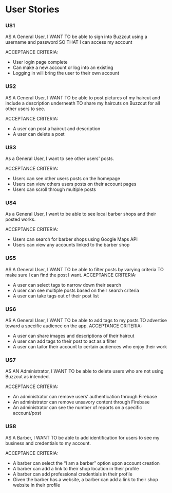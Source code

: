 # User Stories

### US1
AS A General User, I WANT TO be able to sign into Buzzcut using a username and password SO THAT I can access my account

ACCEPTANCE CRITERIA: 
- User login page complete
- Can make a new account or log into an existing
- Logging in will bring the user to their own account

### US2
AS A General User, I WANT TO be able to post pictures of my haircut and include a description underneath TO share my haircuts on Buzzcut for all other users to see.

ACCEPTANCE CRITERIA: 
- A user can post a haircut and description
- A user can delete a post

### US3
As a General User, I want to see other users' posts.

ACCEPTANCE CRITERIA: 
- Users can see other users posts on the homepage
- Users can view others users posts on their account pages
- Users can scroll through multiple posts

### US4
As a General User, I want to be able to see local barber shops and their posted works.

ACCEPTANCE CRITERIA: 
- Users can search for barber shops using Google Maps API
- Users can view any accounts linked to the barber shop

### US5
 AS A General User, I WANT TO be able to filter posts by varying criteria TO make sure I can find the post I want.
ACCEPTANCE CRITERIA:
- A user can select tags to narrow down their search
- A user can see multiple posts based on their search criteria
- A user can take tags out of their post list

### US6
AS A General User, I WANT TO be able to add tags to my posts TO advertise toward a specific audience on the app.
ACCEPTANCE CRITERIA:
- A user can share images and descriptions of their haircut
- A user can add tags to their post to act as a filter
- A user can tailor their account to certain audiences who enjoy their work

### US7
AS AN Administrator, I WANT TO be able to delete users who are not using Buzzcut as intended.

ACCEPTANCE CRITERIA: 
- An administrator can remove users’ authentication through Firebase
- An administrator can remove unsavory content through Firebase
- An administrator can see the number of reports on a specific account/post

### US8
AS A Barber, I WANT TO be able to add identification for users to see my business and credentials to my account.

ACCEPTANCE CRITERIA: 
- A barber can select the “I am a barber” option upon account creation
- A barber can add a link to their shop location in their profile
- A barber can add professional credentials in their profile
- Given the barber has a website, a barber can add a link to their shop website in their profile
